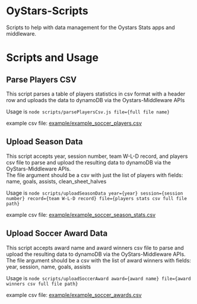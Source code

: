 # OyStars-Scripts

Scripts to help with data management for the Oystars Stats apps and middleware.

# Scripts and Usage
## Parse Players CSV
This script parses a table of players statistics in csv format with a header row and uploads the data to dynamoDB via the Oystars-Middleware APIs

Usage is `node scripts/parsePlayersCsv.js file={full file name}`

example csv file: [example/example_soccer_players.csv](https://github.com/backer/OyStars-Scripts/blob/b27ebce25ce286245a703f40d619dc841b7321d5/example/example_soccer_players.csv)

## Upload Season Data
This script accepts year, session number, team W-L-D record, and players csv file to parse and upload the resulting data to dynamoDB via the OyStars-Middleware APIs. <br>
The file argument should be a csv with just the list of players with fields: name, goals, assists, clean_sheet_halves

Usage is `node scripts/uploadSeasonData year={year} session={session number} record={team W-L-D record} file={players stats csv full file path}`

example csv file: [example/example_soccer_season_stats.csv](https://github.com/backer/OyStars-Scripts/blob/b27ebce25ce286245a703f40d619dc841b7321d5/example/example_soccer_season_stats.csv)

## Upload Soccer Award Data
This script accepts award name and award winners csv file to parse and upload the resulting data to dynamoDB via the OyStars-Middleware APIs. <br>
The file argument should be a csv with the list of award winners with fields: year, session, name, goals, assists

Usage is `node scripts/uploadSoccerAward award={award name} file={award winners csv full file path}`

example csv file: [example/example_soccer_awards.csv](https://github.com/backer/OyStars-Scripts/blob/ac8449876b9ddc726cd54e6d2afd73bab25f88f8/example/example_soccer_awards.csv)
